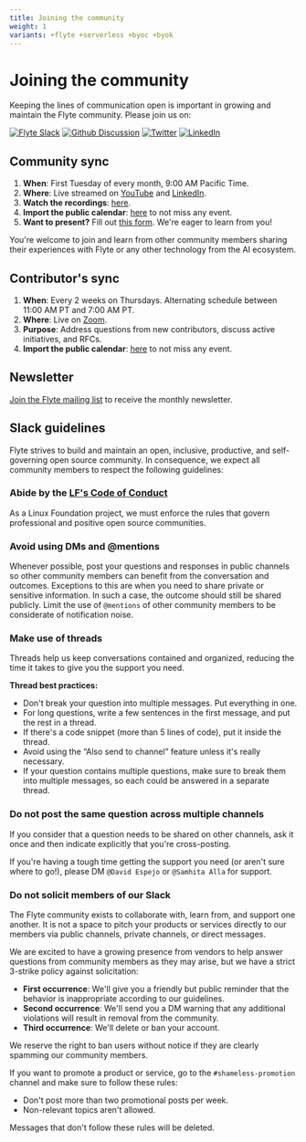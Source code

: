 ```yaml
---
title: Joining the community
weight: 1
variants: +flyte +serverless +byoc +byok
---
```


# Joining the community

Keeping the lines of communication open is important in growing and maintain the Flyte community.
Please join us on:

[![Flyte Slack](https://img.shields.io/badge/Slack-Chat-pink?style=for-the-badge)](https://slack.flyte.org)
[![Github Discussion](https://img.shields.io/badge/Github-Discussion-green?style=for-the-badge)](https://github.com/flyteorg/flyte/discussions)
[![Twitter](https://img.shields.io/badge/Twitter-Social-blue?style=for-the-badge)](https://twitter.com/flyteorg)
[![LinkedIn](https://img.shields.io/badge/LinkedIn-Social-lightblue?style=for-the-badge)](https://www.linkedin.com/groups/13962256)


## Community sync

1. **When**: First Tuesday of every month, 9:00 AM Pacific Time.
2. **Where**: Live streamed on [YouTube](https://www.youtube.com/@flyteorg/streams) and [LinkedIn](https://www.linkedin.com/company/union-ai/events/).
3. **Watch the recordings**: [here](https://www.youtube.com/live/d81Jd4rfmzw?feature=shared).
4. **Import the public calendar**: [here](https://lists.lfaidata.foundation/g/flyte-announce/ics/12031983/2145304139/feed.ics) to not miss any event.
5. **Want to present?** Fill out [this form](https://tally.so/r/wgN8LM). We're eager to learn from you!

You're welcome to join and learn from other community members sharing their experiences with Flyte or any other technology from the AI ecosystem.


## Contributor's sync

1. **When**: Every 2 weeks on Thursdays. Alternating schedule between 11:00 AM PT and 7:00 AM PT.
2. **Where**: Live on [Zoom](https://zoom-lfx.platform.linuxfoundation.org/meeting/92309721545?password=c93d76a7-801a-47c6-9916-08e38e5a5c1f).
3. **Purpose**: Address questions from new contributors, discuss active initiatives, and RFCs.
4. **Import the public calendar**: [here](https://lists.lfaidata.foundation/g/flyte-announce/ics/12031983/2145304139/feed.ics) to not miss any event.


## Newsletter

[Join the Flyte mailing list](https://lists.lfaidata.foundation/g/flyte-announce/join) to receive the monthly newsletter.


## Slack guidelines

Flyte strives to build and maintain an open, inclusive, productive, and self-governing open source community.
In consequence, we expect all community members to respect the following guidelines:


### Abide by the [LF's Code of Conduct](https://lfprojects.org/policies/code-of-conduct/)

As a Linux Foundation project, we must enforce the rules that govern professional and positive open source communities.


### Avoid using DMs and @mentions

Whenever possible, post your questions and responses in public channels so other community members can benefit from the conversation and outcomes.
Exceptions to this are when you need to share private or sensitive information.
In such a case, the outcome should still be shared publicly.
Limit the use of `@mentions` of other community members to be considerate of notification noise.


### Make use of threads

Threads help us keep conversations contained and organized, reducing the time it takes to give you the support you need.

**Thread best practices:**

* Don't break your question into multiple messages. Put everything in one.
* For long questions, write a few sentences in the first message, and put the rest in a thread.
* If there's a code snippet (more than 5 lines of code), put it inside the thread.
* Avoid using the “Also send to channel” feature unless it's really necessary.
* If your question contains multiple questions, make sure to break them into multiple messages, so each could be answered in a separate thread.


### Do not post the same question across multiple channels

If you consider that a question needs to be shared on other channels, ask it once and then indicate explicitly that you're cross-posting.

If you're having a tough time getting the support you need (or aren't sure where to go!), please DM `@David Espejo` or `@Samhita Alla` for support.


### Do not solicit members of our Slack

The Flyte community exists to collaborate with, learn from, and support one another.
It is not a space to pitch your products or services directly to our members via public channels, private channels, or direct messages.

We are excited to have a growing presence from vendors to help answer questions from community members as they may arise, but we have a strict 3-strike policy against solicitation:

* **First occurrence**: We'll give you a friendly but public reminder that the behavior is inappropriate according to our guidelines.
* **Second occurrence**: We'll send you a DM warning that any additional violations will result in removal from the community.
* **Third occurrence**: We'll delete or ban your account.

We reserve the right to ban users without notice if they are clearly spamming our community members.

If you want to promote a product or service, go to the `#shameless-promotion` channel and make sure to follow these rules:

- Don't post more than two promotional posts per week.
- Non-relevant topics aren't allowed.

Messages that don't follow these rules will be deleted.
